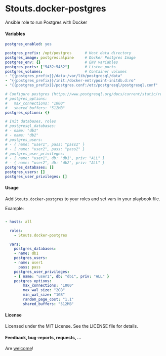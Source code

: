 Stouts.docker-postgres
======================

Ansible role to run Postgres with Docker

#### Variables

```yaml
postgres_enabled: yes

postgres_prefix: /opt/postgres      # Host data directory
postgres_image: postgres:alpine     # Docker Postgres Image
postgres_env: {}                    # ENV variables
postgres_ports: ["5432:5432"]       # Listen ports
postgres_volumes:                   # Container volumes
- "{{postgres_prefix}}/data:/var/lib/postgresql/data"
- "{{postgres_prefix}}/init:/docker-entrypoint-initdb.d:ro"
- "{{postgres_prefix}}/postgres.conf:/etc/postgresql/postgresql.conf"

# Configure postgres (https://www.postgresql.org/docs/current/static/runtime-config.html)
# postgres_options:
#   max_connections: "1000"
#   shared_buffers: "512MB"
postgres_options: {}

# Init databases, roles
# postgresql_databases:
# - name: "db1"
# - name: "db2"
# postgres_users:
# - { name: "user1", pass: "pass1" }
# - { name: "user2", pass: "pass2" }
# postgres_user_privileges:
# - { name: "user1", db: "db1", priv: "ALL" }
# - { name: "user2", db: "db2", priv: "ALL" }
postgres_databases: []
postgres_users: []
postgres_user_privileges: []
```

#### Usage

Add `Stouts.docker-postgres` to your roles and set vars in your playbook file.

Example:

```yaml

- hosts: all

  roles:
    - Stouts.docker-postgres

  vars:
    postgres_databases:
    - name: db1
    postgres_users:
    - name: user1
      pass: pass
    postgres_user_privileges:
    - { name: "user1", db: "db1", priv: "ALL" }
    postgres_options:
        max_connections: "1000"
        max_wal_size: "2GB"
        min_wal_size: "1GB"
        random_page_cost: "1.1"
        shared_buffers: "512MB"
```

#### License

Licensed under the MIT License. See the LICENSE file for details.

#### Feedback, bug-reports, requests, ...

Are [welcome](https://github.com/Stouts/Stouts.docker-postgres/issues)!
